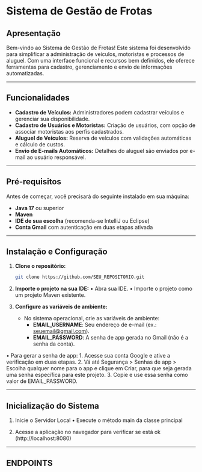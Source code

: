 # Sistema de Gestão de Frotas

## Apresentação

Bem-vindo ao Sistema de Gestão de Frotas! Este sistema foi desenvolvido para simplificar a administração de veículos, motoristas e processos de aluguel. Com uma interface funcional e recursos bem definidos, ele oferece ferramentas para cadastro, gerenciamento e envio de informações automatizadas.

---

## Funcionalidades

- **Cadastro de Veículos:** Administradores podem cadastrar veículos e gerenciar sua disponibilidade.
- **Cadastro de Usuários e Motoristas:** Criação de usuários, com opção de associar motoristas aos perfis cadastrados.
- **Aluguel de Veículos:** Reserva de veículos com validações automáticas e cálculo de custos.
- **Envio de E-mails Automáticos:** Detalhes do aluguel são enviados por e-mail ao usuário responsável.

---

## Pré-requisitos

Antes de começar, você precisará do seguinte instalado em sua máquina:

- **Java 17** ou superior
- **Maven**
- **IDE de sua escolha** (recomenda-se IntelliJ ou Eclipse)
- **Conta Gmail** com autenticação em duas etapas ativada

---

## Instalação e Configuração

1. **Clone o repositório:**
   ```bash
   git clone https://github.com/SEU_REPOSITORIO.git

2. **Importe o projeto na sua IDE:**
  • Abra sua IDE.
  • Importe o projeto como um projeto Maven existente.

3. **Configure as variáveis de ambiente:**
   - No sistema operacional, crie as variáveis de ambiente:
      - **EMAIL_USERNAME**: Seu endereço de e-mail (ex.: seuemail@gmail.com).
      - **EMAIL_PASSWORD**: A senha de app gerada no Gmail (não é a senha da conta).
   
  • Para gerar a senha de app:
    1. Acesse sua conta Google e ative a verificação em duas etapas.
    2. Vá até Segurança > Senhas de app > Escolha qualquer nome para o app e clique em Criar, para que seja gerada uma senha específica para este projeto.
    3. Copie e use essa senha como valor de EMAIL_PASSWORD.

---

## Inicialização do Sistema

1. Inicie o Servidor Local
   • Execute o método main da classe principal
   
3. Acesse a aplicação no navegador para verificar se está ok (http://localhost:8080)

---

## ENDPOINTS

